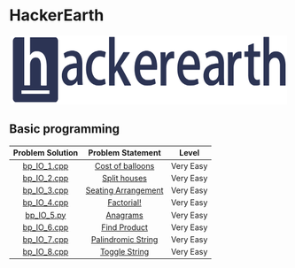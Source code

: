 # HackerEarth 

<p align="center">
  <img width="500" height="125" src=/assets/HackerEarth.png>
</p>


## Basic programming

|                               Problem Solution                                  |                         Problem Statement                                |                   Level                  |
|:-------------------------------------------------------------------------------:|:------------------------------------------------------------------------:|:----------------------------------------:|
|[bp_IO_1.cpp](Basic_Programming/Input_Output/bp_IO_1.cpp)                        |[Cost of balloons](https://rb.gy/cu2fgi)                                  |Very Easy                                 |
|[bp_IO_2.cpp](Basic_Programming/Input_Output/bp_IO_2.cpp)                        |[Split houses ](https://rb.gy/lp4zpv)                                     |Very Easy                                 |
|[bp_IO_3.cpp](Basic_Programming/Input_Output/bp_IO_3.cpp)                        |[Seating Arrangement](https://rb.gy/8bophx)                               |Very Easy                                 |
|[bp_IO_4.cpp](Basic_Programming/Input_Output/bp_IO_4.cpp)                        |[Factorial!](https://rb.gy/229zei)                                        |Very Easy                                 |
|[bp_IO_5.py](Basic_Programming/Input_Output/bp_IO_5.py)                          |[Anagrams](https://rb.gy/0kc71k)                                          |Very Easy                                 |
|[bp_IO_6.cpp](Basic_Programming/Input_Output/bp_IO_6.cpp)                        |[Find Product](https://rb.gy/fln4dk)                                      |Very Easy                                 |   
|[bp_IO_7.cpp](Basic_Programming/Input_Output/bp_IO_7.cpp)                        |[Palindromic String](https://rb.gy/dqubol)                                |Very Easy                                 |
|[bp_IO_8.cpp](Basic_Programming/Input_Output/bp_IO_8.cpp)                        |[Toggle String](https://rb.gy/bzdxww)                                     |Very Easy                                 |
